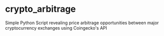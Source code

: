 # crypto_arbitrage
Simple Python Script revealing price arbitrage opportunities between major cryptocurrency exchanges using Coingecko's API
